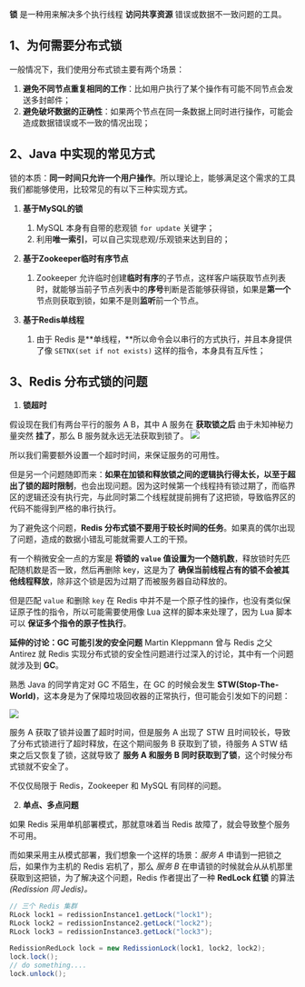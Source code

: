 **锁** 是一种用来解决多个执行线程 **访问共享资源** 错误或数据不一致问题的工具。
## 1、为何需要分布式锁
一般情况下，我们使用分布式锁主要有两个场景：

1. **避免不同节点重复相同的工作**：比如用户执行了某个操作有可能不同节点会发送多封邮件；
1. **避免破坏数据的正确性**：如果两个节点在同一条数据上同时进行操作，可能会造成数据错误或不一致的情况出现；



## 2、Java 中实现的常见方式
锁的本质：**同一时间只允许一个用户操作**。所以理论上，能够满足这个需求的工具我们都能够使用，比较常见的有以下三种实现方式。

1. **基于MySQL的锁**
   1. MySQL 本身有自带的悲观锁 `for update` 关键字；
   1. 利用**唯一索引**，可以自己实现悲观/乐观锁来达到目的；




2. **基于Zookeeper临时有序节点**
   1. Zookeeper 允许临时创建**临时有序**的子节点，这样客户端获取节点列表时，就能够当前子节点列表中的**序号**判断是否能够获得锁，如果是**第一个**节点则获取到锁，如果不是则**监听**前一个节点。




3. **基于Redis单线程**
   1. 由于 Redis 是**单线程，**所以命令会以串行的方式执行，并且本身提供了像 `SETNX(set if not exists)` 这样的指令，本身具有互斥性；



## 3、Redis 分布式锁的问题

1. **锁超时**

假设现在我们有两台平行的服务 A B，其中 A 服务在 **获取锁之后** 由于未知神秘力量突然 **挂了**，那么 B 服务就永远无法获取到锁了。
![](https://cdn.nlark.com/yuque/0/2021/png/2548312/1614957386607-1da3c7fd-20cc-415a-8a72-ffa6e0cc80d5.png#align=left&display=inline&height=320&margin=%5Bobject%20Object%5D&name=&originHeight=451&originWidth=1080&size=0&status=done&style=none&width=766)

所以我们需要额外设置一个超时时间，来保证服务的可用性。


但是另一个问题随即而来：**如果在加锁和释放锁之间的逻辑执行得太长，以至于超出了锁的超时限制**，也会出现问题。因为这时候第一个线程持有锁过期了，而临界区的逻辑还没有执行完，与此同时第二个线程就提前拥有了这把锁，导致临界区的代码不能得到严格的串行执行。


为了避免这个问题，**Redis 分布式锁不要用于较长时间的任务**。如果真的偶尔出现了问题，造成的数据小错乱可能就需要人工的干预。


有一个稍微安全一点的方案是 **将锁的 `value` 值设置为一个随机数**，释放锁时先匹配随机数是否一致，然后再删除 key，这是为了 **确保当前线程占有的锁不会被其他线程释放**，除非这个锁是因为过期了而被服务器自动释放的。


但是匹配 `value` 和删除 `key` 在 Redis 中并不是一个原子性的操作，也没有类似保证原子性的指令，所以可能需要使用像 Lua 这样的脚本来处理了，因为 Lua 脚本可以 **保证多个指令的原子性执行**。


**延伸的讨论：GC 可能引发的安全问题**
Martin Kleppmann 曾与 Redis 之父 Antirez 就 Redis 实现分布式锁的安全性问题进行过深入的讨论，其中有一个问题就涉及到 **GC**。


熟悉 Java 的同学肯定对 GC 不陌生，在 GC 的时候会发生 **STW(Stop-The-World)**，这本身是为了保障垃圾回收器的正常执行，但可能会引发如下的问题：


![](https://cdn.nlark.com/yuque/0/2021/jpeg/2548312/1614957650803-56759597-e268-4b10-9c35-6c3733ab7324.jpeg#align=left&display=inline&height=405&margin=%5Bobject%20Object%5D&name=&originHeight=630&originWidth=1080&size=0&status=done&style=none&width=695)


服务 A 获取了锁并设置了超时时间，但是服务 A 出现了 STW 且时间较长，导致了分布式锁进行了超时释放，在这个期间服务 B 获取到了锁，待服务 A STW 结束之后又恢复了锁，这就导致了 **服务 A 和服务 B 同时获取到了锁**，这个时候分布式锁就不安全了。


不仅仅局限于 Redis，Zookeeper 和 MySQL 有同样的问题。


2. **单点、多点问题**

如果 Redis 采用单机部署模式，那就意味着当 Redis 故障了，就会导致整个服务不可用。


而如果采用主从模式部署，我们想象一个这样的场景：_服务 A_ 申请到一把锁之后，如果作为主机的 Redis 宕机了，那么 _服务 B_ 在申请锁的时候就会从从机那里获取到这把锁，为了解决这个问题，Redis 作者提出了一种 **RedLock 红锁** 的算法 _(Redission 同 Jedis)。_
```java
// 三个 Redis 集群
RLock lock1 = redissionInstance1.getLock("lock1");
RLock lock2 = redissionInstance2.getLock("lock2");
RLock lock3 = redissionInstance3.getLock("lock3");

RedissionRedLock lock = new RedissionLock(lock1, lock2, lock2);
lock.lock();
// do something....
lock.unlock();
```






